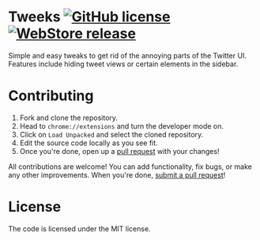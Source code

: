 # Tweeks [![GitHub license](https://img.shields.io/badge/license-MIT-blue)](https://github.com/labs-asterisk/tweeks/blob/main/LICENSE) [![WebStore release](https://img.shields.io/badge/install-here-brightgreen)](https://chrome.google.com/webstore/detail/tweeks/goombmghlkddcgadcoajbboalpeapbal/related?hl=en)
Simple and easy tweaks to get rid of the annoying parts of the Twitter UI. Features include hiding tweet views or certain elements in the sidebar. 

# Contributing 
1. Fork and clone the repository. 
2. Head to ```chrome://extensions``` and turn the developer mode on.
3. Click on ```Load Unpacked``` and select the cloned repository. 
4. Edit the source code locally as you see fit.
5. Once you're done, open up a [pull request](https://github.com/labs-asterisk/tweeks/pulls) with your changes!

All contributions are welcome! You can add functionality, fix bugs, or make any other improvements. When you're done, [submit a pull request](https://github.com/labs-asterisk/tweeks/pulls)!

# License
The code is licensed under the MIT license.
